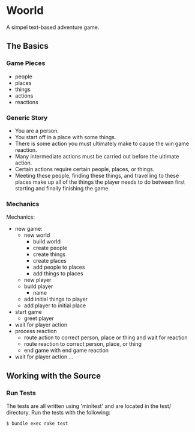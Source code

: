 # Woorld

A simpel text-based adventure game.

## The Basics

### Game Pieces

- people
- places
- things
- actions
- reactions

### Generic Story

- You are a person.
- You start off in a place with some things.
- There is some action you must ultimately make to cause the win game reaction.
- Many intermediate actions must be carried out before the ultimate action. 
- Certain actions require certain people, places, or things.
- Meeting these people, finding these things, and travelling to these places make up all of the things the player needs to do between first starting and finally finishing the game.

### Mechanics

Mechanics:

- new game:
  - new world
    - build world
    - create people
    - create things
    - create places
    - add people to places
    - add things to places
  - new player
  - build player
    - name
  - add initial things to player
  - add player to initial place
- start game
  - greet player
- wait for player action
- process reaction
  - route action to correct person, place or thing and wait for reaction
  - route reaction to correct person, place, or thing
  - end game with end game reaction
- wait for player action ...

## Working with the Source

### Run Tests

The tests are all written using 'minitest' and are located in the test/ directory. Run the tests with the following:

    $ bundle exec rake test
